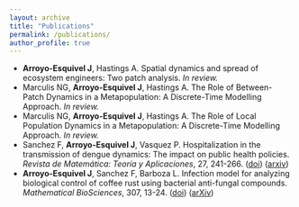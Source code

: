 ```yaml
---
layout: archive
title: "Publications"
permalink: /publications/
author_profile: true
---
```


<ul>
<li><b>Arroyo-Esquivel J</b>, Hastings A. Spatial dynamics and spread of ecosystem engineers: Two patch analysis. <i>In review.</i></li>
<li>Marculis NG, <b>Arroyo-Esquivel J</b>, Hastings A. The Role of Between-Patch  Dynamics in a Metapopulation: A Discrete-Time Modelling Approach. <i>In review.</i></li>
<li>Marculis NG, <b>Arroyo-Esquivel J</b>, Hastings A. The Role of Local Population Dynamics in a Metapopulation: A Discrete-Time Modelling Approach. <i>In review.</i></li>
<li>Sanchez F, <b>Arroyo-Esquivel J</b>, Vasquez P. Hospitalization in the transmission of dengue dynamics: The impact on public health policies. <i>Revista de Matemática: Teoría y Aplicaciones</i>, 27, 241-266. 
(<a href="https://doi.org/10.15517/rmta.v27i1.39977">doi</a>) (<a href="https://arxiv.org/abs/1908.02913">arxiv</a>)</li>
<li><b>Arroyo-Esquivel J</b>, Sanchez F, Barboza L. Infection model for analyzing biological control of coffee rust using bacterial anti-fungal compounds. <i>Mathematical BioSciences</i>, 307, 13-24. 
(<a href="https://doi.org/10.1016/j.mbs.2018.10.009">doi</a>) (<a href="https://arxiv.org/abs/1712.08958">arXiv</a>)</li>
</ul>
